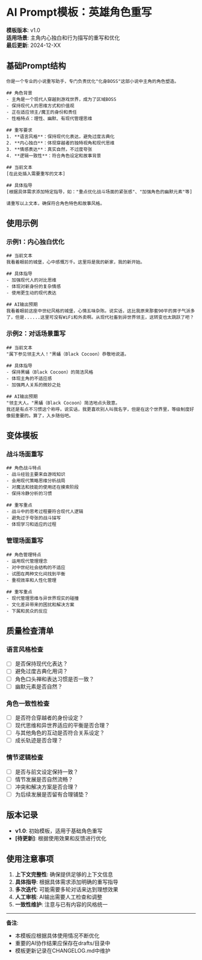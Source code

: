 # AI Prompt模板：英雄角色重写

**模板版本**: v1.0  
**适用场景**: 主角内心独白和行为描写的重写和优化  
**最后更新**: 2024-12-XX  

## 基础Prompt结构

```
你是一个专业的小说重写助手，专门负责优化"化身BOSS"这部小说中主角的角色塑造。

## 角色背景
- 主角是一个现代人穿越到游戏世界，成为了区域BOSS
- 保持现代人的思维方式和价值观
- 正在适应领主/魔王的身份和责任
- 性格特点：理性、幽默、有现代管理思维

## 重写要求
1. **语言风格**：保持现代化表达，避免过度古典化
2. **内心独白**：体现穿越者的独特视角和现代思维
3. **情感表达**：真实自然，不过度夸张
4. **逻辑一致性**：符合角色设定和故事背景

## 当前文本
[在此处插入需要重写的文本]

## 具体指导
[根据具体需求添加特定指导，如："重点优化战斗场面的紧张感"、"加强角色的幽默元素"等]

请重写以上文本，确保符合角色特色和故事风格。
```

## 使用示例

### 示例1：内心独白优化
```
## 当前文本
我看着眼前的城堡，心中感慨万千。这里将是我的新家，我的新开始。

## 具体指导
- 加强现代人的对比思维
- 体现对新身份的复杂情感
- 使用更生动的现代表达

## AI输出预期
我看着眼前这座中世纪风格的城堡，心情五味杂陈。说实话，这比我原来那套90平的房子气派多了，但是......这里可没有WiFi和外卖啊。从现代社畜到异世界领主，这转变也太跳跃了吧？
```

### 示例2：对话场景重写
```
## 当前文本
"属下参见领主大人！"黑蛹（Black Cocoon）恭敬地说道。

## 具体指导
- 保持黑蛹（Black Cocoon）的简洁风格
- 体现主角的不适应感
- 加强两人关系的微妙之处

## AI输出预期
"领主大人。"黑蛹（Black Cocoon）简洁地点头致意。
我还是有点不习惯这个称呼。说实话，我更喜欢别人叫我名字，但是在这个世界里，等级制度好像挺重要的。算了，入乡随俗吧。
```

## 变体模板

### 战斗场面重写
```
## 角色战斗特点
- 战斗经验主要来自游戏知识
- 会用现代策略思维分析战局
- 对魔法和技能的使用还在摸索阶段
- 保持冷静分析的习惯

## 重写重点
- 战斗中的思考过程要符合现代人逻辑
- 避免过于夸张的战斗描写
- 体现学习和适应的过程
```

### 管理场面重写
```
## 角色管理特点
- 运用现代管理理念
- 对中世纪社会结构的不适应
- 试图在两种文化间找到平衡
- 重视效率和人性化管理

## 重写重点
- 现代管理思维与异世界现实的碰撞
- 文化差异带来的困扰和解决方案
- 下属和民众的反应
```

## 质量检查清单

### 语言风格检查
- [ ] 是否保持现代化表达？
- [ ] 避免过度古典化用词？
- [ ] 角色口头禅和表达习惯是否一致？
- [ ] 幽默元素是否自然？

### 角色一致性检查
- [ ] 是否符合穿越者的身份设定？
- [ ] 现代思维和异世界适应的平衡是否合理？
- [ ] 与其他角色的互动是否符合关系设定？
- [ ] 成长轨迹是否合理？

### 情节逻辑检查
- [ ] 是否与前文设定保持一致？
- [ ] 情节发展是否自然流畅？
- [ ] 冲突和解决方案是否合理？
- [ ] 为后续发展是否留有合理铺垫？

## 版本记录

- **v1.0**: 初始模板，适用于基础角色重写
- **[待更新]**: 根据使用效果和反馈进行优化

## 使用注意事项

1. **上下文完整性**: 确保提供足够的上下文信息
2. **具体指导**: 根据具体需求添加明确的重写指导
3. **多次迭代**: 可能需要多轮对话来达到理想效果
4. **人工审核**: AI输出需要人工检查和调整
5. **一致性维护**: 注意与已有内容的风格统一

---

**备注**: 
- 本模板应根据具体使用情况不断优化
- 重要的AI协作结果应保存在drafts/目录中
- 模板更新记录在CHANGELOG.md中维护 